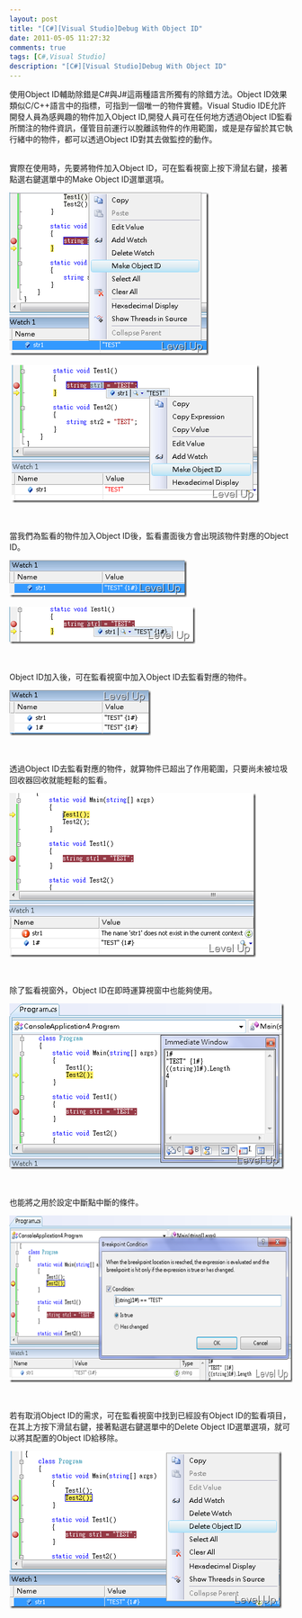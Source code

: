 ```yaml
---
layout: post
title: "[C#][Visual Studio]Debug With Object ID"
date: 2011-05-05 11:27:32
comments: true
tags: [C#,Visual Studio]
description: "[C#][Visual Studio]Debug With Object ID"
---
```

<p>使用Object ID輔助除錯是C#與J#這兩種語言所獨有的除錯方法。Object ID效果類似C/C++語言中的指標，可指到一個唯一的物件實體。Visual Studio IDE允許開發人員為感興趣的物件加入Object ID,開發人員可在任何地方透過Object ID監看所關注的物件資訊，僅管目前運行以脫離該物件的作用範圍，或是是存留於其它執行緒中的物件，都可以透過Object ID對其去做監控的動作。</p>  <p>   <br />實際在使用時，先要將物件加入Object ID，可在監看視窗上按下滑鼠右鍵，接著點選右鍵選單中的Make Object ID選單選項。</p>  <p><img style="border-bottom: 0px; border-left: 0px; border-top: 0px; border-right: 0px" border="0" alt="image" src="\images\posts\24296\image_thumb_7.png" width="355" height="290" /></a> </p>  <p> <a href="http://files.dotblogs.com.tw/larrynung/1105/CVisualStudioDebugWithObjectID_13588/image_14.png"><img style="border-bottom: 0px; border-left: 0px; border-top: 0px; border-right: 0px" border="0" alt="image" src="\images\posts\24296\image_thumb_6.png" width="441" height="245" /></a></p>  <p> </p>  <p>當我們為監看的物件加入Object ID後，監看畫面後方會出現該物件對應的Object ID。</p>  <p><a href="http://files.dotblogs.com.tw/larrynung/1105/CVisualStudioDebugWithObjectID_13588/image_18.png"><img style="border-bottom: 0px; border-left: 0px; border-top: 0px; border-right: 0px" border="0" alt="image" src="\images\posts\24296\image_thumb_8.png" width="316" height="66" /></a> </p>  <p><a href="http://files.dotblogs.com.tw/larrynung/1105/CVisualStudioDebugWithObjectID_13588/image_32.png"><img style="border-bottom: 0px; border-left: 0px; border-top: 0px; border-right: 0px" border="0" alt="image" src="\images\posts\24296\image_thumb_15.png" width="331" height="66" /></a> </p>  <p> </p>  <p>Object ID加入後，可在監看視窗中加入Object ID去監看對應的物件。</p>  <p><a href="http://files.dotblogs.com.tw/larrynung/1105/CVisualStudioDebugWithObjectID_13588/image_20.png"><img style="border-bottom: 0px; border-left: 0px; border-top: 0px; border-right: 0px" border="0" alt="image" src="\images\posts\24296\image_thumb_9.png" width="252" height="81" /></a> </p>  <p> </p>  <p>透過Object ID去監看對應的物件，就算物件已超出了作用範圍，只要尚未被垃圾回收器回收就能輕鬆的監看。</p>  <p><a href="http://files.dotblogs.com.tw/larrynung/1105/CVisualStudioDebugWithObjectID_13588/image_22.png"><img style="border-bottom: 0px; border-left: 0px; border-top: 0px; border-right: 0px" border="0" alt="image" src="\images\posts\24296\image_thumb_10.png" width="439" height="292" /></a> </p>  <p> </p>  <p>除了監看視窗外，Object ID在即時運算視窗中也能夠使用。</p>  <p><a href="http://files.dotblogs.com.tw/larrynung/1105/CVisualStudioDebugWithObjectID_13588/image_26.png"><img style="border-bottom: 0px; border-left: 0px; border-top: 0px; border-right: 0px" border="0" alt="image" src="\images\posts\24296\image_thumb_12.png" width="489" height="295" /></a> </p>  <p> </p>  <p>也能將之用於設定中斷點中斷的條件。</p>  <p><a href="http://files.dotblogs.com.tw/larrynung/1105/CVisualStudioDebugWithObjectID_13588/image_28.png"><img style="border-bottom: 0px; border-left: 0px; border-top: 0px; border-right: 0px" border="0" alt="image" src="\images\posts\24296\image_thumb_13.png" width="644" height="297" /></a> </p>  <p> </p>  <p>若有取消Object ID的需求，可在監看視窗中找到已經設有Object ID的監看項目，在其上方按下滑鼠右鍵，接著點選右鍵選單中的Delete Object ID選單選項，就可以將其配置的Object ID給移除。</p>  <p><a href="http://files.dotblogs.com.tw/larrynung/1105/CVisualStudioDebugWithObjectID_13588/image_30.png"><img style="border-bottom: 0px; border-left: 0px; border-top: 0px; border-right: 0px" border="0" alt="image" src="\images\posts\24296\image_thumb_14.png" width="485" height="280" /></p>